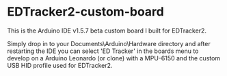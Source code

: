 EDTracker2-custom-board
=======================

This is the Arduino IDE v1.5.7 beta custom board I built for EDTracker2.

Simply drop in to your Documents\Arduino\Hardware directory and after restarting the IDE you can select 'ED Tracker' in the boards menu to develop on a Arduino Leonardo (or clone) with a MPU-6150 and the custom USB HID profile used for EDTracker2.
